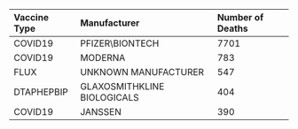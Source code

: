 | Vaccine Type | Manufacturer | Number of Deaths |
| :--- | :--- | :--- |
| COVID19 | PFIZER\\BIONTECH | 7701 |
| COVID19 | MODERNA | 783 |
| FLUX | UNKNOWN MANUFACTURER | 547 |
| DTAPHEPBIP | GLAXOSMITHKLINE BIOLOGICALS | 404 |
| COVID19 | JANSSEN | 390 |
